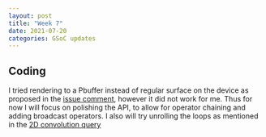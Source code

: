 ```yaml
---
layout: post
title: "Week 7"
date: 2021-07-20
categories: GSoC updates
---
```


## Coding
I tried rendering to a Pbuffer instead of regular surface on the device as proposed in the [issue comment](https://forums.imgtec.com/t/sgx530-argb8888-support/3403/5?u=jduchniewicz), however it did not work for me. Thus for now I will focus on polishing the API, to allow for operator chaining and adding broadcast operators. I also will try unrolling the loops as mentioned in the [2D convolution query](https://forums.imgtec.com/t/gradient-calculation-inside-a-conditional-block/3404/5?u=jduchniewicz) 
